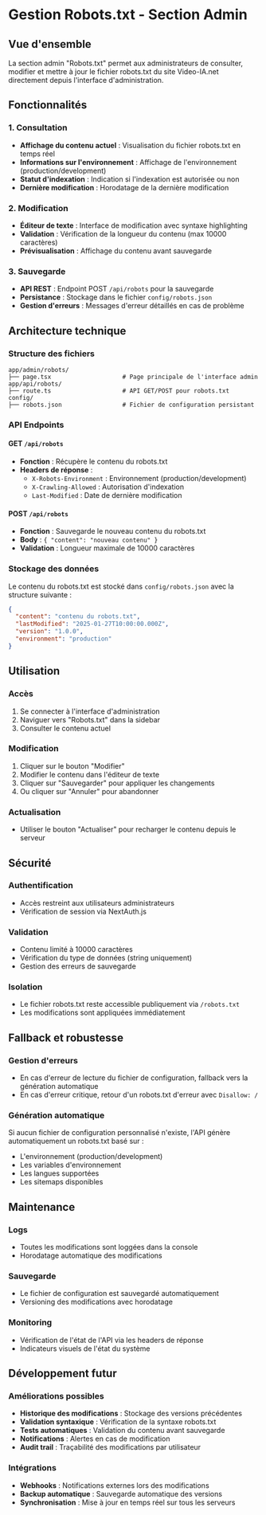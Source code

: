 # Gestion Robots.txt - Section Admin

## Vue d'ensemble

La section admin "Robots.txt" permet aux administrateurs de consulter, modifier et mettre à jour le fichier robots.txt du site Video-IA.net directement depuis l'interface d'administration.

## Fonctionnalités

### 1. Consultation
- **Affichage du contenu actuel** : Visualisation du fichier robots.txt en temps réel
- **Informations sur l'environnement** : Affichage de l'environnement (production/development)
- **Statut d'indexation** : Indication si l'indexation est autorisée ou non
- **Dernière modification** : Horodatage de la dernière modification

### 2. Modification
- **Éditeur de texte** : Interface de modification avec syntaxe highlighting
- **Validation** : Vérification de la longueur du contenu (max 10000 caractères)
- **Prévisualisation** : Affichage du contenu avant sauvegarde

### 3. Sauvegarde
- **API REST** : Endpoint POST `/api/robots` pour la sauvegarde
- **Persistance** : Stockage dans le fichier `config/robots.json`
- **Gestion d'erreurs** : Messages d'erreur détaillés en cas de problème

## Architecture technique

### Structure des fichiers
```
app/admin/robots/
├── page.tsx                    # Page principale de l'interface admin
app/api/robots/
├── route.ts                    # API GET/POST pour robots.txt
config/
├── robots.json                 # Fichier de configuration persistant
```

### API Endpoints

#### GET `/api/robots`
- **Fonction** : Récupère le contenu du robots.txt
- **Headers de réponse** :
  - `X-Robots-Environment` : Environnement (production/development)
  - `X-Crawling-Allowed` : Autorisation d'indexation
  - `Last-Modified` : Date de dernière modification

#### POST `/api/robots`
- **Fonction** : Sauvegarde le nouveau contenu du robots.txt
- **Body** : `{ "content": "nouveau contenu" }`
- **Validation** : Longueur maximale de 10000 caractères

### Stockage des données
Le contenu du robots.txt est stocké dans `config/robots.json` avec la structure suivante :

```json
{
  "content": "contenu du robots.txt",
  "lastModified": "2025-01-27T10:00:00.000Z",
  "version": "1.0.0",
  "environment": "production"
}
```

## Utilisation

### Accès
1. Se connecter à l'interface d'administration
2. Naviguer vers "Robots.txt" dans la sidebar
3. Consulter le contenu actuel

### Modification
1. Cliquer sur le bouton "Modifier"
2. Modifier le contenu dans l'éditeur de texte
3. Cliquer sur "Sauvegarder" pour appliquer les changements
4. Ou cliquer sur "Annuler" pour abandonner

### Actualisation
- Utiliser le bouton "Actualiser" pour recharger le contenu depuis le serveur

## Sécurité

### Authentification
- Accès restreint aux utilisateurs administrateurs
- Vérification de session via NextAuth.js

### Validation
- Contenu limité à 10000 caractères
- Vérification du type de données (string uniquement)
- Gestion des erreurs de sauvegarde

### Isolation
- Le fichier robots.txt reste accessible publiquement via `/robots.txt`
- Les modifications sont appliquées immédiatement

## Fallback et robustesse

### Gestion d'erreurs
- En cas d'erreur de lecture du fichier de configuration, fallback vers la génération automatique
- En cas d'erreur critique, retour d'un robots.txt d'erreur avec `Disallow: /`

### Génération automatique
Si aucun fichier de configuration personnalisé n'existe, l'API génère automatiquement un robots.txt basé sur :
- L'environnement (production/development)
- Les variables d'environnement
- Les langues supportées
- Les sitemaps disponibles

## Maintenance

### Logs
- Toutes les modifications sont loggées dans la console
- Horodatage automatique des modifications

### Sauvegarde
- Le fichier de configuration est sauvegardé automatiquement
- Versioning des modifications avec horodatage

### Monitoring
- Vérification de l'état de l'API via les headers de réponse
- Indicateurs visuels de l'état du système

## Développement futur

### Améliorations possibles
- **Historique des modifications** : Stockage des versions précédentes
- **Validation syntaxique** : Vérification de la syntaxe robots.txt
- **Tests automatiques** : Validation du contenu avant sauvegarde
- **Notifications** : Alertes en cas de modification
- **Audit trail** : Traçabilité des modifications par utilisateur

### Intégrations
- **Webhooks** : Notifications externes lors des modifications
- **Backup automatique** : Sauvegarde automatique des versions
- **Synchronisation** : Mise à jour en temps réel sur tous les serveurs




